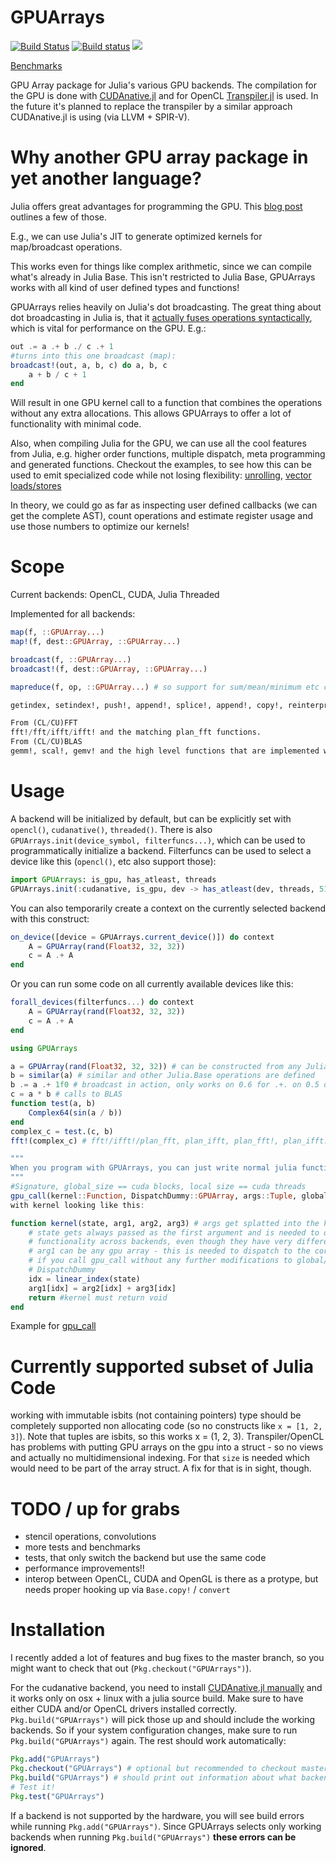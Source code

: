 # GPUArrays

[![Build Status](https://travis-ci.org/JuliaGPU/GPUArrays.jl.svg?branch=master)](https://travis-ci.org/JuliaGPU/GPUArrays.jl)
[![Build status](https://ci.appveyor.com/api/projects/status/2aa4bvmq7e9rh338/branch/master?svg=true)](https://ci.appveyor.com/project/SimonDanisch/gpuarrays-jl-8n74h/branch/master)
[![](https://img.shields.io/badge/docs-latest-blue.svg)](https://JuliaGPU.github.io/GPUArrays.jl/latest)

[Benchmarks](https://github.com/JuliaGPU/GPUBenchmarks.jl/blob/master/results/results.md)

GPU Array package for Julia's various GPU backends.
The compilation for the GPU is done with [CUDAnative.jl](https://github.com/JuliaGPU/CUDAnative.jl/)
and for OpenCL [Transpiler.jl](https://github.com/SimonDanisch/Transpiler.jl) is used.
In the future it's planned to replace the transpiler by a similar approach
CUDAnative.jl is using (via LLVM + SPIR-V).


# Why another GPU array package in yet another language?

Julia offers great advantages for programming the GPU.
This [blog post](http://mikeinnes.github.io/2017/08/24/cudanative.html) outlines a few of those.

E.g., we can use Julia's JIT to generate optimized kernels for map/broadcast operations.

This works even for things like complex arithmetic, since we can compile what's already in Julia Base.
This isn't restricted to Julia Base, GPUArrays works with all kind of user defined types and functions!

GPUArrays relies heavily on Julia's dot broadcasting.
The great thing about dot broadcasting in Julia is, that it
[actually fuses operations syntactically](http://julialang.org/blog/2017/01/moredots), which is vital for performance on the GPU.
E.g.:

```Julia
out .= a .+ b ./ c .+ 1
#turns into this one broadcast (map):
broadcast!(out, a, b, c) do a, b, c
    a + b / c + 1
end
```

Will result in one GPU kernel call to a function that combines the operations without any extra allocations.
This allows GPUArrays to offer a lot of functionality with minimal code.

Also, when compiling Julia for the GPU, we can use all the cool features from Julia, e.g.
higher order functions, multiple dispatch, meta programming and generated functions.
Checkout the examples, to see how this can be used to emit specialized code while not losing flexibility:
[unrolling](https://github.com/JuliaGPU/GPUArrays.jl/blob/master/examples/juliaset.jl),
[vector loads/stores](https://github.com/JuliaGPU/GPUArrays.jl/blob/master/examples/vectorload.jl)

In theory, we could go as far as inspecting user defined callbacks (we can get the complete AST), count operations and estimate register usage and use those numbers to optimize our kernels!


# Scope

Current backends: OpenCL, CUDA, Julia Threaded

Implemented for all backends:

```Julia
map(f, ::GPUArray...)
map!(f, dest::GPUArray, ::GPUArray...)

broadcast(f, ::GPUArray...)
broadcast!(f, dest::GPUArray, ::GPUArray...)

mapreduce(f, op, ::GPUArray...) # so support for sum/mean/minimum etc comes for free

getindex, setindex!, push!, append!, splice!, append!, copy!, reinterpret, convert

From (CL/CU)FFT
fft!/fft/ifft/ifft! and the matching plan_fft functions.
From (CL/CU)BLAS
gemm!, scal!, gemv! and the high level functions that are implemented with these, like A * B, A_mul_B!, etc.
```


# Usage

A backend will be initialized by default,
but can be explicitly set with `opencl()`, `cudanative()`, `threaded()`.
There is also `GPUArrays.init(device_symbol, filterfuncs...)`, which can be used to programmatically
initialize a backend.
Filterfuncs can be used to select a device like this (`opencl()`, etc also support those):
```Julia
import GPUArrays: is_gpu, has_atleast, threads
GPUArrays.init(:cudanative, is_gpu, dev -> has_atleast(dev, threads, 512))
```
You can also temporarily create a context on the currently selected backend with this construct:
```Julia
on_device([device = GPUArrays.current_device()]) do context
    A = GPUArray(rand(Float32, 32, 32))
    c = A .+ A
end
```
Or you can run some code on all currently available devices like this:

```Julia
forall_devices(filterfuncs...) do context
    A = GPUArray(rand(Float32, 32, 32))
    c = A .+ A
end
```


```Julia
using GPUArrays

a = GPUArray(rand(Float32, 32, 32)) # can be constructed from any Julia Array
b = similar(a) # similar and other Julia.Base operations are defined
b .= a .+ 1f0 # broadcast in action, only works on 0.6 for .+. on 0.5 do: b .= (+).(a, 1f0)!
c = a * b # calls to BLAS
function test(a, b)
    Complex64(sin(a / b))
end
complex_c = test.(c, b)
fft!(complex_c) # fft!/ifft!/plan_fft, plan_ifft, plan_fft!, plan_ifft!

"""
When you program with GPUArrays, you can just write normal julia functions, feed them to gpu_call and depending on what backend you choose it will use Transpiler.jl or CUDAnative.
"""
#Signature, global_size == cuda blocks, local size == cuda threads
gpu_call(kernel::Function, DispatchDummy::GPUArray, args::Tuple, global_size = length(DispatchDummy), local_size = nothing)
with kernel looking like this:

function kernel(state, arg1, arg2, arg3) # args get splatted into the kernel call
    # state gets always passed as the first argument and is needed to offer the same
    # functionality across backends, even though they have very different ways of of getting e.g. the thread index
    # arg1 can be any gpu array - this is needed to dispatch to the correct intrinsics.
    # if you call gpu_call without any further modifications to global/local size, this should give you a linear index into
    # DispatchDummy
    idx = linear_index(state)
    arg1[idx] = arg2[idx] + arg3[idx]
    return #kernel must return void
end
```
Example for [gpu_call](https://github.com/JuliaGPU/GPUArrays.jl/blob/master/examples/custom_kernels.jl)

# Currently supported subset of Julia Code

working with immutable isbits (not containing pointers) type should be completely supported
non allocating code (so no constructs like `x = [1, 2, 3]`). Note that tuples are isbits, so this works x = (1, 2, 3).
Transpiler/OpenCL has problems with putting GPU arrays on the gpu into a struct - so no views and actually no multidimensional indexing. For that `size` is needed which would need to be part of the array struct. A fix for that is in sight, though.

# TODO / up for grabs

* stencil operations, convolutions
* more tests and benchmarks
* tests, that only switch the backend but use the same code
* performance improvements!!
* interop between OpenCL, CUDA and OpenGL is there as a protype, but needs proper hooking up via `Base.copy!` / `convert`


# Installation

I recently added a lot of features and bug fixes to the master branch, so you might want to check that out (`Pkg.checkout("GPUArrays")`).

For the cudanative backend, you need to install [CUDAnative.jl manually](https://github.com/JuliaGPU/CUDAnative.jl/#installation) and it works only on osx + linux with a julia source build.
Make sure to have either CUDA and/or OpenCL drivers installed correctly.
`Pkg.build("GPUArrays")` will pick those up and should include the working backends.
So if your system configuration changes, make sure to run `Pkg.build("GPUArrays")` again.
The rest should work automatically:

```Julia
Pkg.add("GPUArrays")
Pkg.checkout("GPUArrays") # optional but recommended to checkout master branch
Pkg.build("GPUArrays") # should print out information about what backends are added
# Test it!
Pkg.test("GPUArrays")
```
If a backend is not supported by the hardware, you will see build errors while running `Pkg.add("GPUArrays")`.
Since GPUArrays selects only working backends when running `Pkg.build("GPUArrays")`
**these errors can be ignored**.
